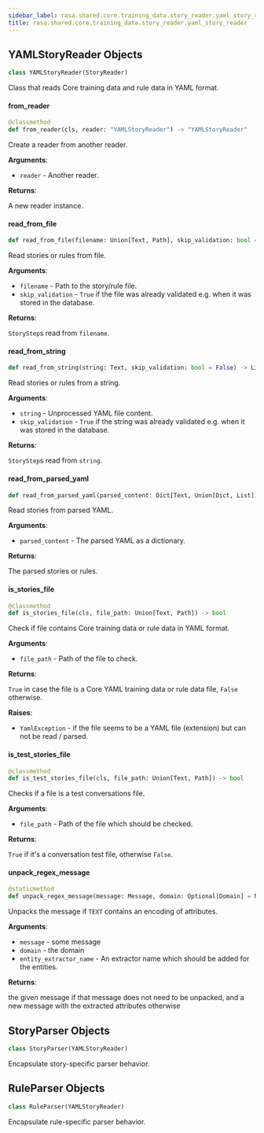 ```yaml
---
sidebar_label: rasa.shared.core.training_data.story_reader.yaml_story_reader
title: rasa.shared.core.training_data.story_reader.yaml_story_reader
---
```

## YAMLStoryReader Objects

```python
class YAMLStoryReader(StoryReader)
```

Class that reads Core training data and rule data in YAML format.

#### from\_reader

```python
@classmethod
def from_reader(cls, reader: "YAMLStoryReader") -> "YAMLStoryReader"
```

Create a reader from another reader.

**Arguments**:

- `reader` - Another reader.
  

**Returns**:

  A new reader instance.

#### read\_from\_file

```python
def read_from_file(filename: Union[Text, Path], skip_validation: bool = False) -> List[StoryStep]
```

Read stories or rules from file.

**Arguments**:

- `filename` - Path to the story/rule file.
- `skip_validation` - `True` if the file was already validated
  e.g. when it was stored in the database.
  

**Returns**:

  `StoryStep`s read from `filename`.

#### read\_from\_string

```python
def read_from_string(string: Text, skip_validation: bool = False) -> List[StoryStep]
```

Read stories or rules from a string.

**Arguments**:

- `string` - Unprocessed YAML file content.
- `skip_validation` - `True` if the string was already validated
  e.g. when it was stored in the database.
  

**Returns**:

  `StoryStep`s read from `string`.

#### read\_from\_parsed\_yaml

```python
def read_from_parsed_yaml(parsed_content: Dict[Text, Union[Dict, List]]) -> List[StoryStep]
```

Read stories from parsed YAML.

**Arguments**:

- `parsed_content` - The parsed YAML as a dictionary.
  

**Returns**:

  The parsed stories or rules.

#### is\_stories\_file

```python
@classmethod
def is_stories_file(cls, file_path: Union[Text, Path]) -> bool
```

Check if file contains Core training data or rule data in YAML format.

**Arguments**:

- `file_path` - Path of the file to check.
  

**Returns**:

  `True` in case the file is a Core YAML training data or rule data file,
  `False` otherwise.
  

**Raises**:

- `YamlException` - if the file seems to be a YAML file (extension) but
  can not be read / parsed.

#### is\_test\_stories\_file

```python
@classmethod
def is_test_stories_file(cls, file_path: Union[Text, Path]) -> bool
```

Checks if a file is a test conversations file.

**Arguments**:

- `file_path` - Path of the file which should be checked.
  

**Returns**:

  `True` if it&#x27;s a conversation test file, otherwise `False`.

#### unpack\_regex\_message

```python
@staticmethod
def unpack_regex_message(message: Message, domain: Optional[Domain] = None, entity_extractor_name: Optional[Text] = None) -> Message
```

Unpacks the message if `TEXT` contains an encoding of attributes.

**Arguments**:

- `message` - some message
- `domain` - the domain
- `entity_extractor_name` - An extractor name which should be added for the
  entities.
  

**Returns**:

  the given message if that message does not need to be unpacked, and a new
  message with the extracted attributes otherwise

## StoryParser Objects

```python
class StoryParser(YAMLStoryReader)
```

Encapsulate story-specific parser behavior.

## RuleParser Objects

```python
class RuleParser(YAMLStoryReader)
```

Encapsulate rule-specific parser behavior.


